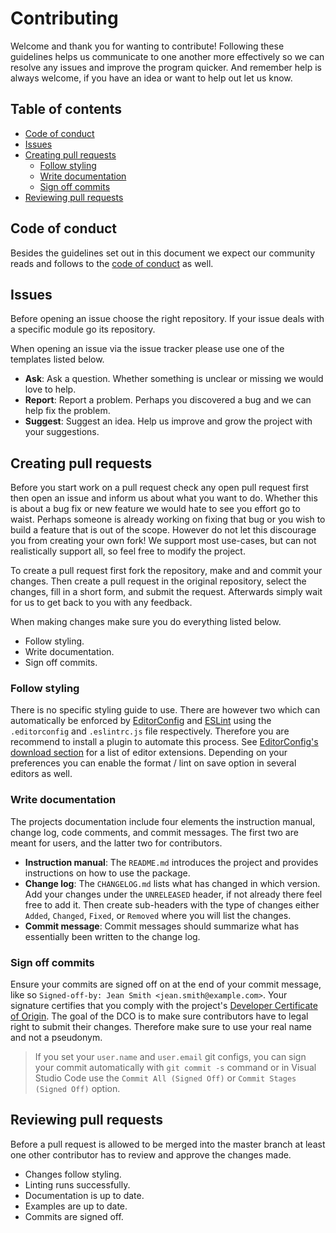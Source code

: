 # Contributing

Welcome and thank you for wanting to contribute! Following these guidelines
helps us communicate to one another more effectively so we can resolve any
issues and improve the program quicker. And remember help is always welcome, if
you have an idea or want to help out let us know.

## Table of contents

- [Code of conduct](#code-of-conduct)
- [Issues](#issues)
- [Creating pull requests](#creating-pull-requests)
  - [Follow styling](#follow-styling)
  - [Write documentation](#write-documentation)
  - [Sign off commits](#sign-off-commits)
- [Reviewing pull requests](#reviewing-pull-requests)

## Code of conduct

Besides the guidelines set out in this document we expect our community reads
and follows to the [code of conduct](/CODE_OF_CONDUCT) as well.

## Issues

Before opening an issue choose the right repository. If your issue deals with a
specific module go its repository.

When opening an issue via the issue tracker please use one of the templates
listed below.

- **Ask**: Ask a question. Whether something is unclear or missing we would love
  to help.
- **Report**: Report a problem. Perhaps you discovered a bug and we can help fix
  the problem.
- **Suggest**: Suggest an idea. Help us improve and grow the project with your
  suggestions.

## Creating pull requests

Before you start work on a pull request check any open pull request first then
open an issue and inform us about what you want to do. Whether this is about a
bug fix or new feature we would hate to see you effort go to waist. Perhaps
someone is already working on fixing that bug or you wish to build a feature
that is out of the scope. However do not let this discourage you from creating
your own fork! We support most use-cases, but can not realistically support all,
so feel free to modify the project.

To create a pull request first fork the repository, make and and commit your
changes. Then create a pull request in the original repository, select the
changes, fill in a short form, and submit the request. Afterwards simply wait
for us to get back to you with any feedback.

When making changes make sure you do everything listed below.

- Follow styling.
- Write documentation.
- Sign off commits.

### Follow styling

There is no specific styling guide to use. There are however two which can
automatically be enforced by [EditorConfig](https://editorconfig.org) and
[ESLint](https://eslint.org) using the `.editorconfig` and `.eslintrc.js` file
respectively. Therefore you are recommend to install a plugin to automate this
process. See
[EditorConfig's download section](https://editorconfig.org/#download) for a list
of editor extensions. Depending on your preferences you can enable the format /
lint on save option in several editors as well.

### Write documentation

The projects documentation include four elements the instruction manual, change
log, code comments, and commit messages. The first two are meant for users, and
the latter two for contributors.

- **Instruction manual**: The `README.md` introduces the project and provides
  instructions on how to use the package.
- **Change log**: The `CHANGELOG.md` lists what has changed in which version.
  Add your changes under the `UNRELEASED` header, if not already there feel free
  to add it. Then create sub-headers with the type of changes either `Added`,
  `Changed`, `Fixed`, or `Removed` where you will list the changes.
- **Commit message**: Commit messages should summarize what has essentially been
  written to the change log.

### Sign off commits

Ensure your commits are signed off on at the end of your commit message, like so
`Signed-off-by: Jean Smith <jean.smith@example.com>`. Your signature certifies
that you comply with the project's [Developer Certificate of Origin](/DCO). The
goal of the DCO is to make sure contributors have to legal right to submit their
changes. Therefore make sure to use your real name and not a pseudonym.

> If you set your `user.name` and `user.email` git configs, you can sign your
> commit automatically with `git commit -s` command or in Visual Studio Code use
> the `Commit All (Signed Off)` or `Commit Stages (Signed Off)` option.

## Reviewing pull requests

Before a pull request is allowed to be merged into the master branch at least
one other contributor has to review and approve the changes made.

- Changes follow styling.
- Linting runs successfully.
- Documentation is up to date.
- Examples are up to date.
- Commits are signed off.
